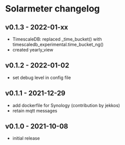 # Solarmeter changelog

## v0.1.3 - 2022-01-xx
* TimescaleDB: replaced \_time\_bucket() with timescaledb\_experimental.time\_bucket\_ng()
* created yearly\_view

## v0.1.2 - 2022-01-02
* set debug level in config file

## v0.1.1 - 2021-12-29
* add dockerfile for Synology (contribution by jekkos)
* retain mqtt messages

## v0.1.0 - 2021-10-08
* initial release
